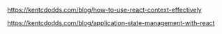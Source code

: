 https://kentcdodds.com/blog/how-to-use-react-context-effectively

https://kentcdodds.com/blog/application-state-management-with-react
